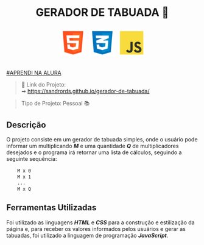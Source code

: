 <h1> 
<p align="center"> GERADOR DE TABUADA 🔢 </p> 

<p align="center"> 
    <img src="images/html.png"> 
    <img src="images/css.png"> 
    <img src="images/javascript.png"> 
</p>
</h1>

<u> [#APRENDI NA ALURA](https://www.alura.com) </u>

> &#x1F517; Link do Projeto:  
&#x27A1; https://sandrords.github.io/gerador-de-tabuada/

> Tipo de Projeto: Pessoal &#x1F4DA;

## Descrição ##

O projeto consiste em um gerador de tabuada simples, onde o usuário pode informar um multiplicando ***M*** e uma quantidade ***Q*** de multiplicadores desejados e o programa irá retornar uma lista de cálculos, seguindo a seguinte sequência:

```
    M x 0
    M x 1
    ...
    M x Q
```

## Ferramentas Utilizadas ##

Foi utilizado as linguagens ***HTML*** e ***CSS*** para a construção e estilização da página e, para receber os valores informados pelos usuários e gerar as tabuadas, foi utilizado a linguagem de programação ***JavaScript***.